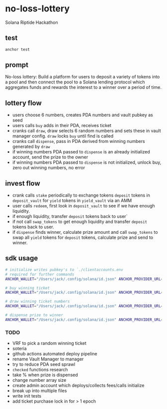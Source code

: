 # no-loss-lottery

Solana Riptide Hackathon

## test

```bash
anchor test
```

## prompt

No-loss lottery: Build a platform for users to deposit a variety of tokens into a pool and then connect the pool to a Solana lending protocol which aggregates funds and rewards the interest to a winner over a period of time.

## lottery flow

- users choose 6 numbers, creates PDA numbers and vault pubkey as seed
- users calls `buy` adds in their PDA, receives ticket
- cranks call `draw`, draw selects 6 random numbers and sets these in vault manager config. `draw` locks `buy` until find is called
- cranks call `dispense`, pass in PDA derived from winning numbers generated by `draw`
- if winning numbers PDA passed to `dispense` is an already initialized account, send the prize to the owner
- if winning numbers PDA passed to `dispense` is not initialized, unlock buy, zero out winning numbers, no error

## invest flow

- crank calls `stake` periodically to exchange tokens `deposit` tokens in `deposit_vault` for `yield` tokens in `yield_vault` via an AMM
- user calls `redeem`, first look in `deposit_vault` to see if we have enough liquidity.
- if enough liquidity, transfer `deposit` tokens back to user`
- if not call `swap_tokens` to get enough liquidity and transfer `deposit` tokens back to user.
- if `dispense` finds winner, calculate prize amount and call `swap_tokens` to swap all `yield` tokens for `deposit` tokens, calculate prize and send to winner.

## sdk usage

```bash
# initialize writes pubkey's to `./clientaccounts.env
# required for further commands
ANCHOR_WALLET="/Users/jack/.config/solana/id.json" ANCHOR_PROVIDER_URL="http://localhost:8899" ts-node ./sdk/scripts/initialize.ts

# buy winning ticket
ANCHOR_WALLET="/Users/jack/.config/solana/id.json" ANCHOR_PROVIDER_URL="http://localhost:8899" ts-node ./sdk/scripts/buy.ts

# draw winning ticket numbers
ANCHOR_WALLET="/Users/jack/.config/solana/id.json" ANCHOR_PROVIDER_URL="http://localhost:8899" ts-node ./sdk/scripts/draw.ts

# dispense prize to winner
ANCHOR_WALLET="/Users/jack/.config/solana/id.json" ANCHOR_PROVIDER_URL="http://localhost:8899" ts-node ./sdk/scripts/dispense.ts
```

### TODO

- VRF to pick a random winning ticket
- soteria
- github actions automated deploy pipeline
- rename Vault Manager to manager
- try to reduce PDA seed sprawl
- `checked` functions research
- take % when prize is dispensed
- change number array size
- create admin account which deploys/collects fees/calls initialize
- break up into multiple files
- write init tests
- add ticket purchase lock in for > 1 epoch
